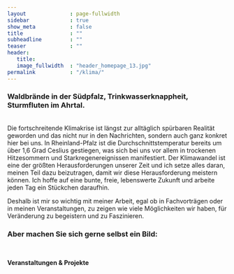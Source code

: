 ```yaml
---
layout              : page-fullwidth
sidebar             : true
show_meta           : false
title               : ""
subheadline         : ""
teaser              : ""
header:
   title: 
   image_fullwidth  : "header_homepage_13.jpg"
permalink           : "/klima/"
---
```


<h3> Waldbrände in der Südpfalz, Trinkwasserknappheit, Sturmfluten im Ahrtal. </h3> <br>
Die fortschreitende Klimakrise ist längst zur alltäglich spürbaren Realität geworden und das nicht nur in den Nachrichten, sondern auch ganz konkret hier bei uns.
In Rheinland-Pfalz ist die Durchschnittstemperatur bereits um über 1,6 Grad Ceslius gestiegen, was sich bei uns vor allem in trockenen Hitzesommern und Starkregenereignissen manifestiert.
Der Klimawandel ist eine der größten Herausforderungen unserer Zeit und ich setze alles daran, meinen Teil dazu beizutragen, damit wir diese Herausforderung meistern können. Ich hoffe auf eine bunte, freie, lebenswerte Zukunft und arbeite jeden Tag ein Stückchen daraufhin.

Deshalb ist mir so wichtig mit meiner Arbeit, egal ob in Fachvorträgen oder in meinen Veranstaltungen, zu zeigen wie viele Möglichkeiten wir haben, für Veränderung zu begeistern und zu Faszinieren.
<h3> Aber machen Sie sich gerne selbst ein Bild: </h3> <br>

<b> Veranstaltungen & Projekte </b> 
